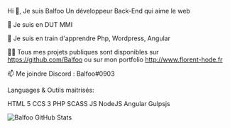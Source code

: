 Hi 👋, Je suis Balfoo
Un développeur Back-End qui aime le web 

🔭 Je suis en DUT MMI 

🌱 Je suis en train d'apprendre Php, Wordpress, Angular 

👨‍💻 Tous mes projets publiques sont disponibles sur https://github.com/Balfoo ou sur mon portfolio http://www.florent-hode.fr 

📫 Me joindre Discord : Balfoo#0903


Languages & Outils maitrisés:

HTML 5 
CCS 3 
PHP
SCASS
JS
NodeJS
Angular
Gulpsjs



![Balfoo GitHub Stats](https://github-readme-stats.vercel.app/api?username=Balfoo&show_icons=true)
